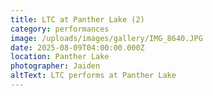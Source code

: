 ```yaml
---
title: LTC at Panther Lake (2)
category: performances
image: /uploads/images/gallery/IMG_8640.JPG
date: 2025-08-09T04:00:00.000Z
location: Panther Lake
photographer: Jaiden
altText: LTC performs at Panther Lake
---
```


